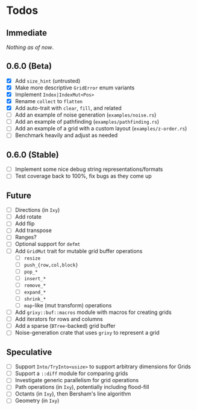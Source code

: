 # Todos

## Immediate

_Nothing as of now_.

## 0.6.0 (Beta)

- [x] Add `size_hint` (untrusted)
- [x] Make more descriptive `GridError` enum variants
- [x] Implement `Index|IndexMut<Pos>`
- [x] Rename `collect` to `flatten`
- [x] Add auto-trait with `clear`, `fill`, and related
- [ ] Add an example of noise generation (`examples/noise.rs`)
- [ ] Add an example of pathfinding (`examples/pathfinding.rs`)
- [ ] Add an example of a grid with a custom layout (`examples/z-order.rs`)
- [ ] Benchmark heavily and adjust as needed

## 0.6.0 (Stable)

- [ ] Implement some nice debug string representations/formats
- [ ] Test coverage back to 100%, fix bugs as they come up

## Future

- [ ] Directions (in `Ixy`)
- [ ] Add rotate
- [ ] Add flip
- [ ] Add transpose
- [ ] Ranges?
- [ ] Optional support for `defmt`
- [ ] Add `GridMut` trait for mutable grid buffer operations
  - [ ] `resize`
  - [ ] `push_{row,col,block}`
  - [ ] `pop_*`
  - [ ] `insert_*`
  - [ ] `remove_*`
  - [ ] `expand_*`
  - [ ] `shrink_*`
  - [ ] `map`-like (mut transform) operations
- [ ] Add `grixy::buf::macros` module with macros for creating grids
- [ ] Add iterators for rows and columns
- [ ] Add a sparse (`BTree`-backed) grid buffer
- [ ] Noise-generation crate that uses `grixy` to represent a grid

## Speculative

- [ ] Support `Into/TryInto<usize>` to support arbitrary dimensions for Grids
- [ ] Support a `::diff` module for comparing grids
- [ ] Investigate generic parallelism for grid operations
- [ ] Path operations (in `Ixy`), potentially including flood-fill
- [ ] Octants (in `Ixy`), then Bersham's line algorithm
- [ ] Geometry (in `Ixy`)
